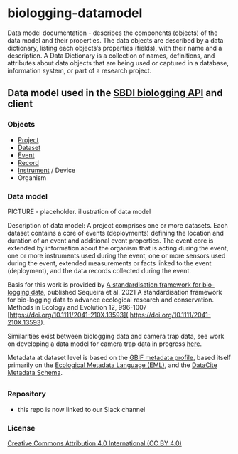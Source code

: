 # biologging-datamodel
Data model documentation - describes the components (objects) of the data model and their properties. The data objects are described by a data dictionary, listing each objects’s properties (fields), with their name and a description. 
A Data Dictionary is a collection of names, definitions, and attributes about data objects that are being used or captured in a database, information system, or part of a research project.

## Data model used in the [SBDI biologging API](https://github.com/biodiversitydata-se/sensorprojectAPI) and client

### Objects

 - [Project](pages/project.md)
 - [Dataset](pages/dataset.md)
 - [Event](pages/event.md)
 - [Record](pages/record.md)
 - [Instrument](pages/instrument.md) / Device
 - Organism

### Data model

PICTURE - placeholder. illustration of data model

Description of data model: A project comprises one or more datasets. Each dataset contains a core of events (deployments) defining the location and duration of an event and additional event properties. The event core is extended by information about the organism that is acting during the event, one or more instruments used during the event, one or more sensors used during the event, extended measurements or facts linked to the event (deployment), and the data records collected during the event.

Basis for this work is provided by [A standardisation framework for bio-logging data](https://github.com/ocean-tracking-network/biologging_standardization/tree/master), published Sequeira et al. 2021 A standardisation framework for bio-logging data to advance ecological research and conservation. Methods in Ecology and Evolution 12, 996-1007  [https://doi.org/10.1111/2041-210X.13593]( https://doi.org/10.1111/2041-210X.13593).

Similarities exist between biologging data and camera trap data, see work on developing a data model for camera trap data in progress [here](https://docs.google.com/document/d/1DkrjaAyabHc1zqvcJxivTiHp45jQOmGfE4beAtVsUi8/edit#heading=h.avhlbhurvh3v).

Metadata at dataset level is based on the [GBIF metadata profile](https://ipt.gbif.org/manual/en/ipt/latest/gbif-metadata-profile), based itself primarily on the [Ecological Metadata Language (EML)](https://sbclter.msi.ucsb.edu/external/InformationManagement/EML_211_schema/docs/eml-2.1.1/index.html), and the [DataCite Metadata Schema](https://schema.datacite.org/meta/kernel-4.4/).


## 
### Repository

* this repo is now linked to our Slack channel

### License

[Creative Commons Attribution 4.0 International (CC BY 4.0)](https://creativecommons.org/licenses/by/4.0)
